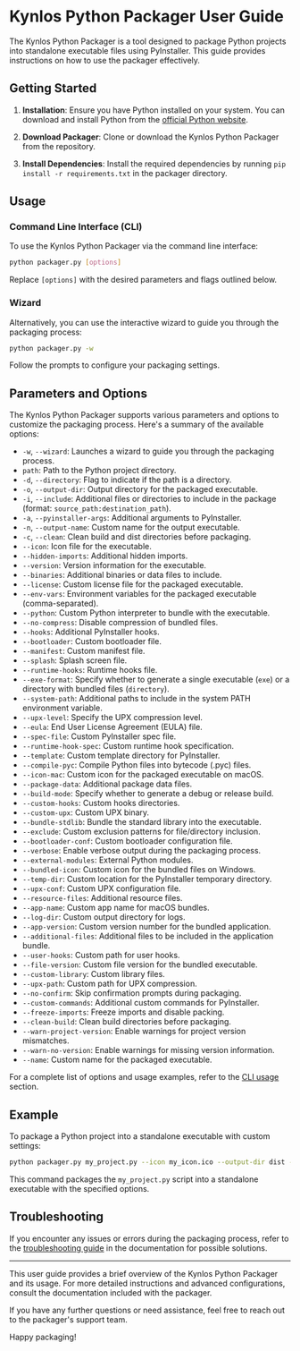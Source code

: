# Kynlos Python Packager User Guide

The Kynlos Python Packager is a tool designed to package Python projects into standalone executable files using PyInstaller. This guide provides instructions on how to use the packager effectively.

## Getting Started

1. **Installation**: Ensure you have Python installed on your system. You can download and install Python from the [official Python website](https://www.python.org/).

2. **Download Packager**: Clone or download the Kynlos Python Packager from the repository.

3. **Install Dependencies**: Install the required dependencies by running `pip install -r requirements.txt` in the packager directory.

## Usage

### Command Line Interface (CLI)

To use the Kynlos Python Packager via the command line interface:

```bash
python packager.py [options]
```

Replace `[options]` with the desired parameters and flags outlined below.

### Wizard

Alternatively, you can use the interactive wizard to guide you through the packaging process:

```bash
python packager.py -w
```

Follow the prompts to configure your packaging settings.

## Parameters and Options

The Kynlos Python Packager supports various parameters and options to customize the packaging process. Here's a summary of the available options:

- `-w`, `--wizard`: Launches a wizard to guide you through the packaging process.
- `path`: Path to the Python project directory.
- `-d`, `--directory`: Flag to indicate if the path is a directory.
- `-o`, `--output-dir`: Output directory for the packaged executable.
- `-i`, `--include`: Additional files or directories to include in the package (format: `source_path:destination_path`).
- `-a`, `--pyinstaller-args`: Additional arguments to PyInstaller.
- `-n`, `--output-name`: Custom name for the output executable.
- `-c`, `--clean`: Clean build and dist directories before packaging.
- `--icon`: Icon file for the executable.
- `--hidden-imports`: Additional hidden imports.
- `--version`: Version information for the executable.
- `--binaries`: Additional binaries or data files to include.
- `--license`: Custom license file for the packaged executable.
- `--env-vars`: Environment variables for the packaged executable (comma-separated).
- `--python`: Custom Python interpreter to bundle with the executable.
- `--no-compress`: Disable compression of bundled files.
- `--hooks`: Additional PyInstaller hooks.
- `--bootloader`: Custom bootloader file.
- `--manifest`: Custom manifest file.
- `--splash`: Splash screen file.
- `--runtime-hooks`: Runtime hooks file.
- `--exe-format`: Specify whether to generate a single executable (`exe`) or a directory with bundled files (`directory`).
- `--system-path`: Additional paths to include in the system PATH environment variable.
- `--upx-level`: Specify the UPX compression level.
- `--eula`: End User License Agreement (EULA) file.
- `--spec-file`: Custom PyInstaller spec file.
- `--runtime-hook-spec`: Custom runtime hook specification.
- `--template`: Custom template directory for PyInstaller.
- `--compile-pyc`: Compile Python files into bytecode (.pyc) files.
- `--icon-mac`: Custom icon for the packaged executable on macOS.
- `--package-data`: Additional package data files.
- `--build-mode`: Specify whether to generate a debug or release build.
- `--custom-hooks`: Custom hooks directories.
- `--custom-upx`: Custom UPX binary.
- `--bundle-stdlib`: Bundle the standard library into the executable.
- `--exclude`: Custom exclusion patterns for file/directory inclusion.
- `--bootloader-conf`: Custom bootloader configuration file.
- `--verbose`: Enable verbose output during the packaging process.
- `--external-modules`: External Python modules.
- `--bundled-icon`: Custom icon for the bundled files on Windows.
- `--temp-dir`: Custom location for the PyInstaller temporary directory.
- `--upx-conf`: Custom UPX configuration file.
- `--resource-files`: Additional resource files.
- `--app-name`: Custom app name for macOS bundles.
- `--log-dir`: Custom output directory for logs.
- `--app-version`: Custom version number for the bundled application.
- `--additional-files`: Additional files to be included in the application bundle.
- `--user-hooks`: Custom path for user hooks.
- `--file-version`: Custom file version for the bundled executable.
- `--custom-library`: Custom library files.
- `--upx-path`: Custom path for UPX compression.
- `--no-confirm`: Skip confirmation prompts during packaging.
- `--custom-commands`: Additional custom commands for PyInstaller.
- `--freeze-imports`: Freeze imports and disable packing.
- `--clean-build`: Clean build directories before packaging.
- `--warn-project-version`: Enable warnings for project version mismatches.
- `--warn-no-version`: Enable warnings for missing version information.
- `--name`: Custom name for the packaged executable.

For a complete list of options and usage examples, refer to the [CLI usage](#using-command-line-interface-cli) section.

## Example

To package a Python project into a standalone executable with custom settings:

```bash
python packager.py my_project.py --icon my_icon.ico --output-dir dist --no-compress --verbose
```

This command packages the `my_project.py` script into a standalone executable with the specified options.

## Troubleshooting

If you encounter any issues or errors during the packaging process, refer to the [troubleshooting guide](#troubleshooting) in the documentation for possible solutions.

---

This user guide provides a brief overview of the Kynlos Python Packager and its usage. For more detailed instructions and advanced configurations, consult the documentation included with the packager.

If you have any further questions or need assistance, feel free to reach out to the packager's support team.

Happy packaging!

